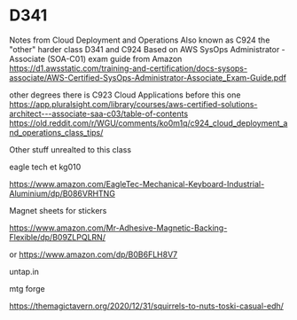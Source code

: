 # D341
Notes from Cloud Deployment and Operations
Also known as C924 the "other" harder class
D341 and C924 Based on AWS SysOps Administrator - Associate (SOA-C01)
exam guide from Amazon
https://d1.awsstatic.com/training-and-certification/docs-sysops-associate/AWS-Certified-SysOps-Administrator-Associate_Exam-Guide.pdf

other degrees there is C923 Cloud Applications before this one
https://app.pluralsight.com/library/courses/aws-certified-solutions-architect---associate-saa-c03/table-of-contents
https://old.reddit.com/r/WGU/comments/ko0m1q/c924_cloud_deployment_and_operations_class_tips/



Other stuff unrealted to this class

eagle tech et kg010

https://www.amazon.com/EagleTec-Mechanical-Keyboard-Industrial-Aluminium/dp/B086VRHTNG

Magnet sheets for stickers

https://www.amazon.com/Mr-Adhesive-Magnetic-Backing-Flexible/dp/B09ZLPQLRN/

or 
https://www.amazon.com/dp/B0B6FLH8V7


untap.in 

mtg forge

https://themagictavern.org/2020/12/31/squirrels-to-nuts-toski-casual-edh/
